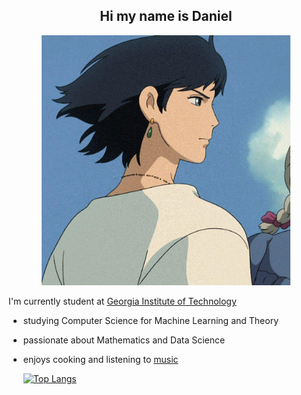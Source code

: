 <div align ="center">
<h2>Hi my name is Daniel</h2>
<img src = "howl.png" height="400" width="398">
</div>
  
I'm currently student at [Georgia Institute of Technology](https://www.gatech.edu)
- studying Computer Science for Machine Learning and Theory  
- passionate about Mathematics and Data Science
- enjoys cooking and listening to [music](https://open.spotify.com/user/jfbkf7j6hs62dqograks03wrk?si=4cdc1542763e4b5b)

  [![Top Langs](https://github-readme-stats.vercel.app/api/top-langs/?username=danlee2002)](https://github.com/anuraghazra/github-readme-stats)

